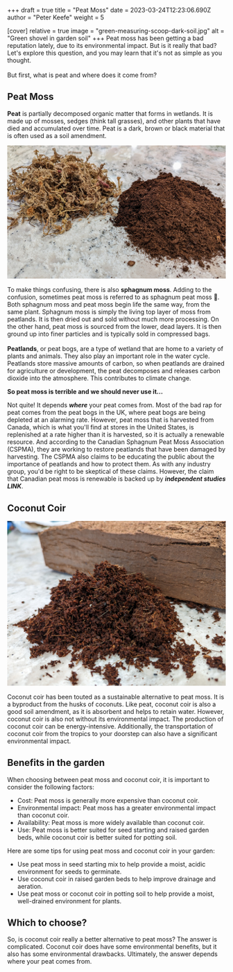 +++
draft = true
title = "Peat Moss"
date = 2023-03-24T12:23:06.690Z
author = "Peter Keefe"
weight = 5

[cover]
relative = true
image = "green-measuring-scoop-dark-soil.jpg"
alt = "Green shovel in garden soil"
+++
Peat moss has been getting a bad reputation lately, due to its environmental impact. But is it really that bad? Let's explore this question, and you may learn that it's not as simple as you thought.\
\
But first, what is peat and where does it come from?

## Peat Moss

**Peat** is partially decomposed organic matter that forms in wetlands. It is made up of mosses, sedges (think tall grasses), and other plants that have died and accumulated over time. Peat is a dark, brown or black material that is often used as a soil amendment.

![Sphagnum moss and peat moss](pxl_20230324_125155265.jpg "Sphagnum moss (left) and peat moss (right)")

To make things confusing, there is also **sphagnum moss**. Adding to the confusion, sometimes peat moss is referred to as sphagnum peat moss 🤯. Both sphagnum moss and peat moss begin life the same way, from the same plant. Sphagnum moss is simply the living top layer of moss from peatlands. It is then dried out and sold without much more processing. On the other hand, peat moss is sourced from the lower, dead layers. It is then ground up into finer particles and is typically sold in compressed bags.\
\
**Peatlands**, or peat bogs, are a type of wetland that are home to a variety of plants and animals. They also play an important role in the water cycle. Peatlands store massive amounts of carbon, so when peatlands are drained for agriculture or development, the peat decomposes and releases carbon dioxide into the atmosphere. This contributes to climate change.

**So peat moss is terrible and we should never use it...**

Not quite! It depends ***where*** your peat comes from. Most of the bad rap for peat comes from the peat bogs in the UK, where peat bogs are being depleted at an alarming rate. However, peat moss that is harvested from Canada, which is what you'll find at stores in the United States, is replenished at a rate higher than it is harvested, so it is actually a renewable resource. And according to the Canadian Sphagnum Peat Moss Association (CSPMA), they are working to restore peatlands that have been damaged by harvesting. The CSPMA also claims to be educating the public about the importance of peatlands and how to protect them. As with any industry group, you'd be right to be skeptical of these claims. However, the claim that Canadian peat moss is renewable is backed up by ***independent studies LINK***.

## Coconut Coir

![Coconut coir next to a compressed block of coconut coir.](pxl_20230324_125551519.jpg "Coconut coir next to a compressed block of coconut coir")

Coconut coir has been touted as a sustainable alternative to peat moss. It is a byproduct from the husks of coconuts. Like peat, coconut coir is also a good soil amendment, as it is absorbent and helps to retain water. However, coconut coir is also not without its environmental impact. The production of coconut coir can be energy-intensive. Additionally, the transportation of coconut coir from the tropics to your doorstep can also have a significant environmental impact.

## Benefits in the garden

When choosing between peat moss and coconut coir, it is important to consider the following factors:

* Cost: Peat moss is generally more expensive than coconut coir.
* Environmental impact: Peat moss has a greater environmental impact than coconut coir.
* Availability: Peat moss is more widely available than coconut coir.
* Use: Peat moss is better suited for seed starting and raised garden beds, while coconut coir is better suited for potting soil.

Here are some tips for using peat moss and coconut coir in your garden:

* Use peat moss in seed starting mix to help provide a moist, acidic environment for seeds to germinate.
* Use coconut coir in raised garden beds to help improve drainage and aeration.
* Use peat moss or coconut coir in potting soil to help provide a moist, well-drained environment for plants.

## Which to choose?

So, is coconut coir really a better alternative to peat moss? The answer is complicated. Coconut coir does have some environmental benefits, but it also has some environmental drawbacks. Ultimately, the answer depends where your peat comes from.